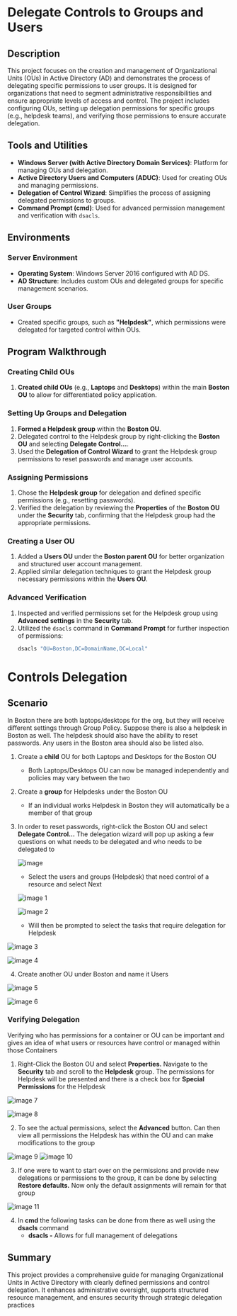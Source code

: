 # Delegate Controls to Groups and Users

## Description
This project focuses on the creation and management of Organizational Units (OUs) in Active Directory (AD) and demonstrates the process of delegating specific permissions to user groups. It is designed for organizations that need to segment administrative responsibilities and ensure appropriate levels of access and control. The project includes configuring OUs, setting up delegation permissions for specific groups (e.g., helpdesk teams), and verifying those permissions to ensure accurate delegation.

## Tools and Utilities

- **Windows Server (with Active Directory Domain Services)**: Platform for managing OUs and delegation.
- **Active Directory Users and Computers (ADUC)**: Used for creating OUs and managing permissions.
- **Delegation of Control Wizard**: Simplifies the process of assigning delegated permissions to groups.
- **Command Prompt (cmd)**: Used for advanced permission management and verification with `dsacls`.

## Environments

### Server Environment
- **Operating System**: Windows Server 2016 configured with AD DS.
- **AD Structure**: Includes custom OUs and delegated groups for specific management scenarios.

### User Groups
- Created specific groups, such as **"Helpdesk"**, which permissions were delegated for targeted control within OUs.

## Program Walkthrough

### Creating Child OUs
1. **Created child OUs** (e.g., **Laptops** and **Desktops**) within the main **Boston OU** to allow for differentiated policy application.

### Setting Up Groups and Delegation
1. **Formed a Helpdesk group** within the **Boston OU**.
2. Delegated control to the Helpdesk group by right-clicking the **Boston OU** and selecting **Delegate Control…**.
3. Used the **Delegation of Control Wizard** to grant the Helpdesk group permissions to reset passwords and manage user accounts.

### Assigning Permissions
1. Chose the **Helpdesk group** for delegation and defined specific permissions (e.g., resetting passwords).
2. Verified the delegation by reviewing the **Properties** of the **Boston OU** under the **Security** tab, confirming that the Helpdesk group had the appropriate permissions.

### Creating a User OU
1. Added a **Users OU** under the **Boston parent OU** for better organization and structured user account management.
2. Applied similar delegation techniques to grant the Helpdesk group necessary permissions within the **Users OU**.

### Advanced Verification
1. Inspected and verified permissions set for the Helpdesk group using **Advanced settings** in the **Security** tab.
2. Utilized the `dsacls` command in **Command Prompt** for further inspection of permissions:
   ```cmd
   dsacls "OU=Boston,DC=DomainName,DC=Local"

# Controls Delegation

## **Scenario**

In Boston there are both laptops/desktops for the org, but they will receive different settings through Group Policy. Suppose there is also a helpdesk in Boston as well. The helpdesk should also have the ability to reset passwords. Any users in the Boston area should also be listed also.

1. Create a **child** OU for both Laptops and Desktops for the Boston OU 
    - Both Laptops/Desktops OU can now be managed independently and policies may vary between the two

2. Create a **group** for Helpdesks under the Boston OU
    - If an individual works Helpdesk in Boston they will automatically be a member of that group

3. In order to reset passwords, right-click the Boston OU and select **Delegate Control…** The delegation wizard will pop up asking a few questions on what needs to be delegated and who needs to be delegated to
    
    
    ![image](https://github.com/user-attachments/assets/1d0c2731-f5f2-45ff-9baa-d36a3110bc1d)

    - Select the users and groups (Helpdesk) that need control of a resource and select Next
    
    ![image 1](https://github.com/user-attachments/assets/557869f4-996e-436c-b640-35dd0c31fe17)

    ![image 2](https://github.com/user-attachments/assets/eef1135f-beda-4798-a28f-6a6e9353bc4e)

    -   Will then be prompted to select the tasks that require delegation for Helpdesk
    

![image 3](https://github.com/user-attachments/assets/fb5c1971-a0cc-4d23-b1b2-79793df76538)

![image 4](https://github.com/user-attachments/assets/e3d8f0d4-fcb6-4d78-84db-46ce49032ef6)

4. Create another OU under Boston and name it Users

![image 5](https://github.com/user-attachments/assets/1d180558-1cd1-461e-bd57-e7fe588cee4f)

![image 6](https://github.com/user-attachments/assets/9195597d-504e-463a-9ca2-b8eca5987e53)

### **Verifying Delegation**

Verifying who has permissions for a container or OU can be important and gives an idea of what users or resources have control or managed within those Containers

1. Right-Click the Boston OU and select **Properties.** Navigate to the **Security** tab and scroll to the **Helpdesk** group. The permissions for Helpdesk will be presented and there is a check box for **Special Permissions** for the Helpdesk

![image 7](https://github.com/user-attachments/assets/716e5a2e-5ebd-4b16-a2e2-e8117855ab55)

![image 8](https://github.com/user-attachments/assets/ff19505b-f89d-492e-a513-ba7b652dac55)

2. To see the actual permissions, select the **Advanced** button. Can then view all permissions the Helpdesk has within the OU and can make modifications to the group 

![image 9](https://github.com/user-attachments/assets/e12a01a1-25fe-4386-bed2-0b55a366bef2)
![image 10](https://github.com/user-attachments/assets/f276879c-2054-4718-a197-a3ceba06aa85)


3. If one were to want to start over on the permissions and provide new delegations or permissions to the group, it can be done by selecting **Restore defaults.** Now only the default assignments will remain for that group

![image 11](https://github.com/user-attachments/assets/0730698a-50d8-4e47-8d3f-6342cc133c21)

4. In **cmd** the following tasks can be done from there as well using the **dsacls** command
    - **dsacls -** Allows for full management of delegations
  
## Summary
This project provides a comprehensive guide for managing Organizational Units in Active Directory with clearly defined permissions and control delegation. It enhances administrative oversight, supports structured resource management, and ensures security through strategic delegation practices
